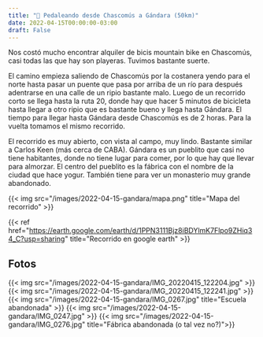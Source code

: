 ```yaml
---
title: "🚴 Pedaleando desde Chascomús a Gándara (50km)"
date: 2022-04-15T00:00:00-03:00
draft: False
---
```


Nos costó mucho encontrar alquiler de bicis mountain bike en Chascomús, casi todas las que hay son playeras. Tuvimos bastante suerte. 

El camino empieza saliendo de Chascomús por la costanera yendo para el norte hasta pasar un puente que pasa por arriba de un río para después adentrarse en una calle de un ripio bastante malo. Luego de un recorrido corto se llega hasta la ruta 20, donde hay que hacer 5 minutos de bicicleta hasta llegar a otro ripio que es bastante bueno y llega hasta Gándara. El tiempo para llegar hasta Gándara desde Chascomús es de 2 horas. Para la vuelta tomamos el mismo recorrido.

El recorrido es muy abierto, con vista al campo, muy lindo. Bastante similar a Carlos Keen (más cerca de CABA).
Gándara es un pueblito que casi no tiene habitantes, donde no tiene lugar para comer, por lo que hay que llevar para almorzar. El centro del pueblito es la fábrica con el nombre de la ciudad que hace yogur. También tiene para ver un monasterio muy grande abandonado.  

{{< img src="/images/2022-04-15-gandara/mapa.png" title="Mapa del recorrido" >}}

{{< ref href="https://earth.google.com/earth/d/1PPN3111Bjz8iBDYlmK7Flpo9ZHiq34_C?usp=sharing" title="Recorrido en google earth" >}}

## Fotos

{{< img src="/images/2022-04-15-gandara/IMG_20220415_122204.jpg" >}}
{{< img src="/images/2022-04-15-gandara/IMG_20220415_122241.jpg" >}}
{{< img src="/images/2022-04-15-gandara/IMG_0267.jpg" title="Escuela abandonada" >}}
{{< img src="/images/2022-04-15-gandara/IMG_0247.jpg" >}}
{{< img src="/images/2022-04-15-gandara/IMG_0276.jpg" title="Fábrica abandonada (o tal vez no?)">}}